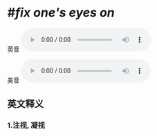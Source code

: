 # ***\#fix one's eyes on*** 
英音
<audio src="./media/fix one's eyes on1_AAC.aac" controls="controls"></audio>

美音
<audio src="./media/fix one's eyes on2.aac" controls="controls"></audio>



  

英文释义
---
### 1.**注视, 凝视**  


